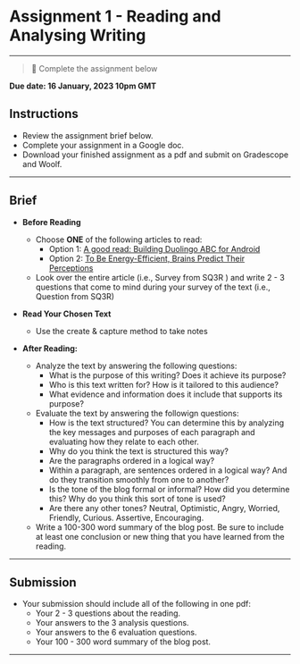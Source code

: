 # Assignment 1 - Reading and Analysing Writing

---

> 📝 Complete the assignment below


**Due date: 16 January, 2023 10pm GMT**

## Instructions

- Review the assignment brief below.
- Complete your assignment in a Google doc. 
- Download your finished assignment as a pdf and submit on Gradescope and Woolf.

---

## Brief

- **Before Reading**
  - Choose **ONE** of the following articles to read:
    - Option 1: [A good read: Building Duolingo ABC for Android](https://blog.duolingo.com/a-good-read-building-duolingo-abc-for-android/)
    - Option 2: [To Be Energy-Efficient, Brains Predict Their Perceptions](https://www.quantamagazine.org/to-be-energy-efficient-brains-predict-their-perceptions-20211115/)
  - Look over the entire article (i.e., Survey from SQ3R ) and write 2 - 3 questions that come to mind during your survey of the text (i.e., Question from SQ3R)

- **Read Your Chosen Text** 
  - Use the create & capture method to take notes

- **After Reading:**
  - Analyze the text by answering the following questions:
    - What is the purpose of this writing? Does it achieve its purpose?
    - Who is this text written for? How is it tailored to this audience?
    - What evidence and information does it include that supports its purpose?
  - Evaluate the text by answering the followign questions:
    - How is the text structured? You can determine this by analyzing the key messages and purposes of each paragraph and evaluating how they relate to each other.
    - Why do you think the text is structured this way?
    - Are the paragraphs ordered in a logical way?
    - Within a paragraph, are sentences ordered in a logical way? And do they transition smoothly from one to another?
    - Is the tone of the blog formal or informal? How did you determine this? Why do you think this sort of tone is used?
    - Are there any other tones? Neutral, Optimistic, Angry, Worried, Friendly, Curious. Assertive, Encouraging.
  - Write a 100-300 word summary of the blog post. Be sure to include at least one conclusion or new thing that you have learned from the reading.
 
 ---

## Submission

- Your submission should include all of the following in one pdf:
  - Your 2 - 3 questions about the reading.
  - Your answers to the 3 analysis questions.  
  - Your answers to the 6 evaluation questions.
  - Your 100 - 300 word summary of the blog post.

---
